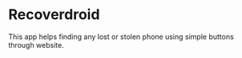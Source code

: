 # Recoverdroid
This app helps finding any lost or stolen phone using simple buttons through website.
